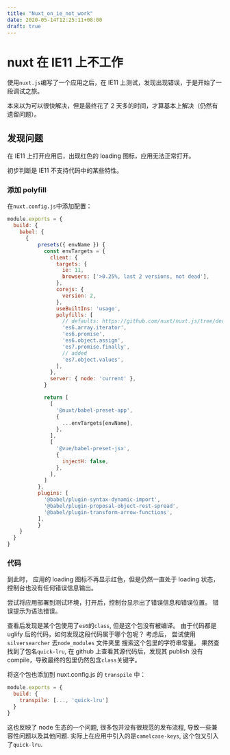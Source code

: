 ```yaml
---
title: "Nuxt_on_ie_not_work"
date: 2020-05-14T12:25:11+08:00
draft: true
---
```

# nuxt 在 IE11 上不工作

使用`nuxt.js`编写了一个应用之后，在 IE11 上测试，发现出现错误，于是开始了一段调试之旅。

本来以为可以很快解决，但是最终花了 2 天多的时间，才算基本上解决（仍然有遗留问题）。

## 发现问题

在 IE11 上打开应用后，出现红色的 loading 图标，应用无法正常打开。

初步判断是 IE11 不支持代码中的某些特性。

### 添加 polyfill

在`nuxt.config.js`中添加配置：

```js
module.exports = {
  build: {
    babel: {
      {
          presets({ envName }) {
            const envTargets = {
              client: {
                targets: {
                  ie: 11,
                  browsers: ['>0.25%, last 2 versions, not dead'],
                },
                corejs: {
                  version: 2,
                },
                useBuiltIns: 'usage',
                polyfills: [
                  // defaults: https://github.com/nuxt/nuxt.js/tree/dev/packages/babel-preset-app#options
                  'es6.array.iterator',
                  'es6.promise',
                  'es6.object.assign',
                  'es7.promise.finally',
                  // added
                  'es7.object.values',
                ],
              },
              server: { node: 'current' },
            }

            return [
              [
                '@nuxt/babel-preset-app',
                {
                  ...envTargets[envName],
                },
              ],
              [
                '@vue/babel-preset-jsx',
                {
                  injectH: false,
                },
              ],
            ]
          },
          plugins: [
            '@babel/plugin-syntax-dynamic-import',
            '@babel/plugin-proposal-object-rest-spread',
            '@babel/plugin-transform-arrow-functions',
          ],
          }
    }
  }
}

```

### 代码

到此时， 应用的 loading 图标不再显示红色，但是仍然一直处于 loading 状态，
控制台也没有任何错误信息输出。

尝试将应用部署到测试环境，打开后，控制台显示出了错误信息和错误位置。
错误提示为语法错误。

查看后发现是某个包使用了`es6`的`class`, 但是这个包没有被编译。
由于代码都是 uglify 后的代码，如何发现这段代码属于哪个包呢？
考虑后， 尝试使用 `silversearcher` 去`node_modules` 文件夹里
搜索这个包里的字符串常量。
果然查找到了包名`quick-lru`, 在 github 上查看其源代码后，发现其 publish 没有
compile，导致最终的包里仍然包含`class`关键字。

将这个包也添加到 nuxt.config.js 的 `transpile` 中：

```js
module.exports = {
  build: {
    transpile: [..., 'quick-lru']
  }
}
```

这也反映了 node 生态的一个问题, 很多包并没有很规范的发布流程, 导致一些兼容性问题以及其他问题.
实际上在应用中引入的是`camelcase-keys`, 这个包又引入了`quick-lru`.

